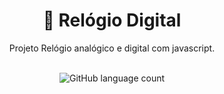 <h1 align="center">
🔗 Relógio Digital
</h1>
<p align="center">Projeto Relógio analógico e digital com javascript.</p>
</br>
<div align="center" >
<img align="center" alt="GitHub language count" src="https://img.shields.io/github/languages/count/RafaelDias108/relogioAnalogic">
</div>
